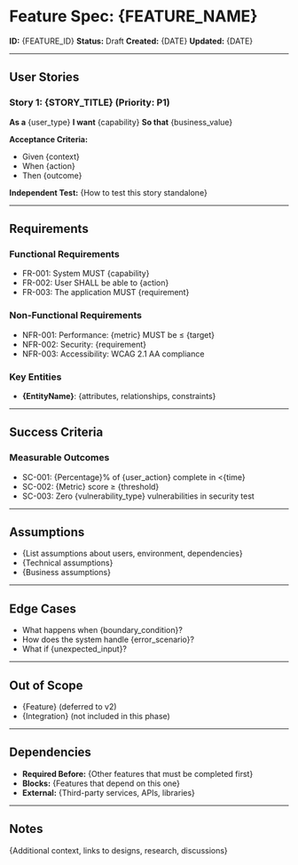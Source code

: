 # Feature Spec: {FEATURE_NAME}

**ID:** {FEATURE_ID}
**Status:** Draft
**Created:** {DATE}
**Updated:** {DATE}

---

## User Stories

### Story 1: {STORY_TITLE} (Priority: P1)
**As a** {user_type}
**I want** {capability}
**So that** {business_value}

**Acceptance Criteria:**
- Given {context}
- When {action}
- Then {outcome}

**Independent Test:** {How to test this story standalone}

---

## Requirements

### Functional Requirements
- FR-001: System MUST {capability}
- FR-002: User SHALL be able to {action}
- FR-003: The application MUST {requirement}

### Non-Functional Requirements
- NFR-001: Performance: {metric} MUST be ≤ {target}
- NFR-002: Security: {requirement}
- NFR-003: Accessibility: WCAG 2.1 AA compliance

### Key Entities
- **{EntityName}**: {attributes, relationships, constraints}

---

## Success Criteria

### Measurable Outcomes
- SC-001: {Percentage}% of {user_action} complete in <{time}
- SC-002: {Metric} score ≥ {threshold}
- SC-003: Zero {vulnerability_type} vulnerabilities in security test

---

## Assumptions
- {List assumptions about users, environment, dependencies}
- {Technical assumptions}
- {Business assumptions}

---

## Edge Cases
- What happens when {boundary_condition}?
- How does the system handle {error_scenario}?
- What if {unexpected_input}?

---

## Out of Scope
- {Feature} (deferred to v2)
- {Integration} (not included in this phase)

---

## Dependencies
- **Required Before:** {Other features that must be completed first}
- **Blocks:** {Features that depend on this one}
- **External:** {Third-party services, APIs, libraries}

---

## Notes
{Additional context, links to designs, research, discussions}

